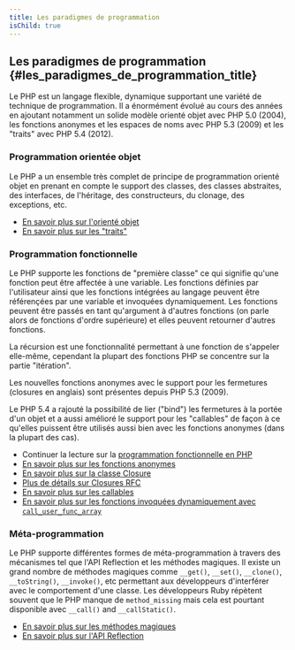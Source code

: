 ```yaml
---
title: Les paradigmes de programmation
isChild: true
---
```


## Les paradigmes de programmation {#les_paradigmes_de_programmation_title}

Le PHP est un langage flexible, dynamique supportant une variété de technique de programmation. Il a énormément évolué au 
cours des années en ajoutant notamment un solide modèle orienté objet avec PHP 5.0 (2004), les fonctions anonymes et 
les espaces de noms avec PHP 5.3 (2009) et les "traits" avec PHP 5.4 (2012).

### Programmation orientée objet

Le PHP a un ensemble très complet de principe de programmation orienté objet en prenant en compte le support des classes, 
des classes abstraites, des interfaces, de l'héritage, des constructeurs, du clonage, des exceptions, etc. 

* [En savoir plus sur l'orienté objet][oop]
* [En savoir plus sur les "traits"][traits]

### Programmation fonctionnelle

Le PHP supporte les fonctions de "première classe" ce qui signifie qu'une fonction peut être affectée à une variable. 
Les fonctions définies par l'utilisateur ainsi que les fonctions intégrées au langage peuvent être référençées par une 
variable et invoquées dynamiquement. Les fonctions peuvent être passés en tant qu'argument à d'autres fonctions (on 
parle alors de fonctions d'ordre supérieure) et elles peuvent retourner d'autres fonctions.

La récursion est une fonctionnalité permettant à une fonction de s'appeler elle-même, cependant la plupart des fonctions 
PHP se concentre sur la partie "itération".

Les nouvelles fonctions anonymes avec le support pour les fermetures (closures en anglais) sont présentes depuis 
PHP 5.3 (2009).

Le PHP 5.4 a rajouté la possibilité de lier ("bind") les fermetures à la portée d'un objet et a aussi amélioré le support pour 
les "callables" de façon à ce qu'elles puissent être utilisés aussi bien avec les fonctions anonymes (dans la plupart des 
cas).

* Continuer la lecture sur la [programmation fonctionnelle en PHP](/php-the-right-way/pages/Functional-Programming.html)
* [En savoir plus sur les fonctions anonymes][anonymous-functions]
* [En savoir plus sur la classe Closure][closure-class]
* [Plus de détails sur Closures RFC][closures-rfc]
* [En savoir plus sur les callables][callables]
* [En savoir plus sur les fonctions invoquées dynamiquement avec `call_user_func_array`][call-user-func-array]

### Méta-programmation

Le PHP supporte différentes formes de méta-programmation à travers des mécanismes tel que l'API Reflection et les 
méthodes magiques. Il existe un grand nombre de méthodes magiques comme `__get()`, `__set()`, `__clone()`, 
`__toString()`, `__invoke()`, etc permettant aux développeurs d'interférer avec le comportement d'une classe. Les 
développeurs Ruby répètent souvent que le PHP manque de `method_missing` mais cela est pourtant disponible avec 
`__call()` and `__callStatic()`.

* [En savoir plus sur les méthodes magiques][magic-methods]
* [En savoir plus sur l'API Reflection][reflection]

[namespaces]: http://php.net/manual/fr/language.namespaces.php
[overloading]: http://php.net/manual/fr/language.oop5.overloading.php
[oop]: http://www.php.net/manual/fr/language.oop5.php
[anonymous-functions]: http://www.php.net/manual/fr/functions.anonymous.php
[closure-class]: http://php.net/manual/fr/class.closure.php
[callables]: http://php.net/manual/fr/language.types.callable.php
[magic-methods]: http://php.net/manual/fr/language.oop5.magic.php
[reflection]: http://www.php.net/manual/fr/intro.reflection.php
[traits]: http://www.php.net/traits
[call-user-func-array]: http://php.net/manual/fr/function.call-user-func-array.php
[closures-rfc]: https://wiki.php.net/rfc/closures
